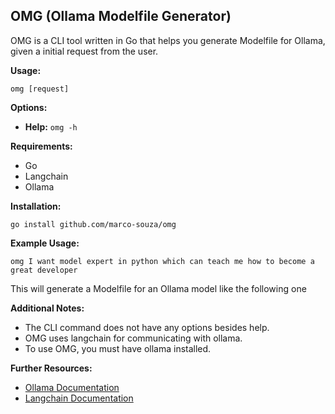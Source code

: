 ## OMG (Ollama Modelfile Generator)

OMG is a CLI tool written in Go that helps you generate Modelfile for Ollama, given a initial request from the user.

**Usage:**

```
omg [request]
```

**Options:**

- **Help:** `omg -h`

**Requirements:**

- Go
- Langchain
- Ollama

**Installation:**

```
go install github.com/marco-souza/omg
```

**Example Usage:**

```
omg I want model expert in python which can teach me how to become a great developer
```

This will generate a Modelfile for an Ollama model like the following one

**Additional Notes:**

- The CLI command does not have any options besides help.
- OMG uses langchain for communicating with ollama.
- To use OMG, you must have ollama installed.

**Further Resources:**

- [Ollama Documentation](/docs)
- [Langchain Documentation](/langchain)

